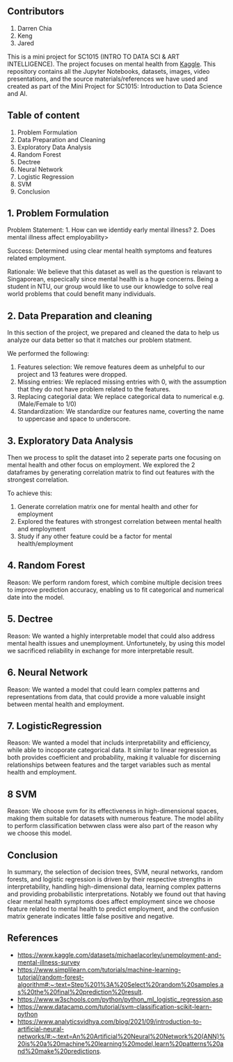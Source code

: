 ## Contributors

1. Darren Chia
2. Keng
3. Jared

This is a mini project for SC1015 (INTRO TO DATA SCI & ART INTELLIGENCE). The project focuses on mental health from [Kaggle](https://www.kaggle.com/datasets/michaelacorley/unemployment-and-mental-illness-survey). This repository contains all the Jupyter Notebooks, datasets, images, video presentations, and the source materials/references we have used and created as part of the Mini Project for SC1015: Introduction to Data Science and AI.

## Table of content
  1. Problem Formulation
  2. Data Preparation and Cleaning
  3. Exploratory Data Analysis
  4. Random Forest
  5. Dectree
  6. Neural Network
  7. Logistic Regression
  8. SVM
  9. Conclusion


## 1. Problem Formulation

Problem Statement: 1. How can we identidy early mental illness?
                   2. Does mental illness affect employability>

Success: Determined using clear mental health symptoms and features related employment.

Rationale: We believe that this dataset as well as the question is relavant to Singaporean, especically since mental health is a huge concerns. Being a student in NTU, our group would like to use our knowledge to solve real world problems that could benefit many individuals.

## 2. Data Preparation and cleaning

In this section of the project, we prepared and cleaned the data to help us analyze our data better so that it matches our problem statment.

We performed the following:

 1. Features selection: We remove features deem as unhelpful to our project and 13 features were dropped.
 2. Missing entries: We replaced missing entries with 0, with the assumption that they do not have problem related to the features.
 3. Replacing categorial data: We replace categorical data to numerical e.g. (Male/Female to 1/0) 
 4. Standardization: We standardize our features name, coverting the name to uppercase and space to underscore.


## 3. Exploratory Data Analysis
Then we process to split the dataset into 2 seperate parts one focusing on mental health and other focus on employment. We explored the 2 dataframes by generating correlation matrix to find out features with the strongest correlation.

To achieve this:
1. Generate correlation matrix one for mental health and other for employment
2. Explored the features with strongest correlation between mental health and employment
3. Study if any other feature could be a factor for mental health/employment

## 4. Random Forest

Reason: We perform random forest, which combine multiple decision trees to improve prediction accuracy, enabling us to fit categorical and numerical date into the model.

## 5. Dectree

Reason: We wanted a highly interpretable model that could also address mental health issues and unemployment. Unfortunetely, by using this model we sacrificed reliability in exchange for more interpretable result.

## 6. Neural Network

Reason: We wanted a model that could learn complex patterns and representations from data, that could provide a more valuable insight between mental health and employment.

## 7. LogisticRegression

Reason: We wanted a model that includs interpretability and efficiency, while able to incoporate categorical data. It similar to linear regression as both provides coefficient and probability, making it valuable for discerning relationships between features and the target variables such as mental health and employment.

## 8 SVM

Reason: We choose svm for its effectiveness in high-dimensional spaces, making them suitable for datasets with numerous feature. The model ability to perform classification betwwen class were also part of the reason why we choose this model.

## Conclusion
In summary, the selection of decision trees, SVM, neural networks, random forests, and logistic regression is driven by their respective strengths in interpretability, handling high-dimensional data, learning complex patterns and providing probabilistic interpretations. Notably we found out that having clear mental health symptoms does affect employment since we choose feature related to mental health to predict employment, and the confusion matrix generate indicates little false positive and negative.

## References
- https://www.kaggle.com/datasets/michaelacorley/unemployment-and-mental-illness-survey
- https://www.simplilearn.com/tutorials/machine-learning-tutorial/random-forest-algorithm#:~:text=Step%201%3A%20Select%20random%20samples,as%20the%20final%20prediction%20result.
- https://www.w3schools.com/python/python_ml_logistic_regression.asp
- https://www.datacamp.com/tutorial/svm-classification-scikit-learn-python
- https://www.analyticsvidhya.com/blog/2021/09/introduction-to-artificial-neural-networks/#:~:text=An%20Artificial%20Neural%20Network%20(ANN)%20is%20a%20machine%20learning%20model,learn%20patterns%20and%20make%20predictions.




